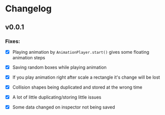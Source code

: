 # Changelog

## v0.0.1

### Fixes:
- [x] Playing animation by `AnimationPlayer.start()` gives some floating animation steps
- [x] Saving random boxes while playing animation
- [x] If you play animation right after scale a rectangle it's change will be lost
- [x] Collision shapes being duplicated and stored at the wrong time
- [x] A lot of little duplicating/storing little issues
- [x] Some data changed on inspector not being saved


